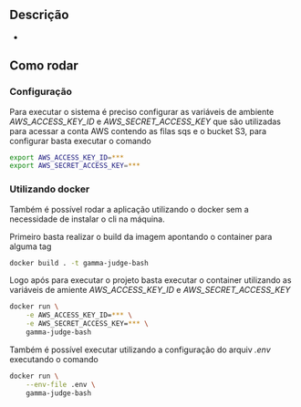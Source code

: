 ## Descrição 

-

## Como rodar 

### Configuração 

Para executar o sistema é preciso configurar as variáveis de ambiente *AWS_ACCESS_KEY_ID* e *AWS_SECRET_ACCESS_KEY* que são utilizadas para acessar a conta AWS contendo as filas sqs e o bucket S3, para configurar basta executar o comando

```bash
export AWS_ACCESS_KEY_ID=***
export AWS_SECRET_ACCESS_KEY=***
```

### Utilizando docker

Também é possível rodar a aplicação utilizando o docker sem a necessidade de instalar o cli na máquina.

Primeiro basta realizar o build da imagem apontando o container para alguma tag 

```bash
docker build . -t gamma-judge-bash
```

Logo após para executar o projeto basta executar o container utilizando as variáveis de amiente *AWS_ACCESS_KEY_ID* e *AWS_SECRET_ACCESS_KEY*

```bash
docker run \
    -e AWS_ACCESS_KEY_ID=*** \
    -e AWS_SECRET_ACCESS_KEY=*** \
    gamma-judge-bash
```

Também é possível executar utilizando a configuração do arquiv *.env* executando o comando 

```bash
docker run \
    --env-file .env \
    gamma-judge-bash
```
